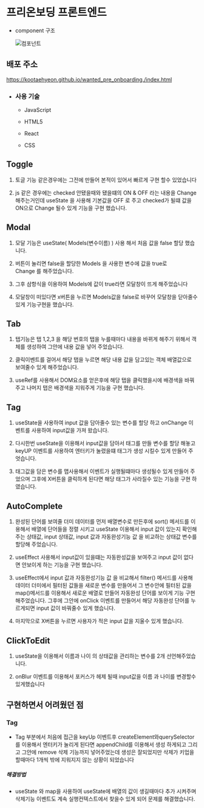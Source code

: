 # 프리온보딩 프론트엔드

- component 구조

  ![컴포넌트](https://user-images.githubusercontent.com/87509201/152639299-3a5b33a2-2051-4763-833f-042dbc35b884.png)

## 배포 주소

https://kootaehyeon.github.io/wanted_pre_onboarding./index.html

- ### 사용 기술

  - JavaScript

  - HTML5

  - React

  - CSS

## Toggle

1. 토글 기능 같은경우에는 그전에 만들어 본적이 있어서 빠르게 구현 할수 있었습니다

2. js 같은 경우에는 checked 안됐을때와 됐을떄의 ON & OFF 라는 내용을
   Change 해주는거인데 useState 을 사용해 기본값을 OFF 로 주고 checked가 될떄
   값을 ON으로 Change 될수 있게 기능을 구현 했습니다.

## Modal

1. 모달 기능은 useState( Models(변수이름) ) 사용 해서 처음 값을
   false 할당 했습니다.

2. 버튼이 눌리면 false을 할당한 Models 을 사용한 변수에 값을 true로  
   Change 를 해주었습니다.

3. 그후 삼항식을 이용하여 Models에 값이 true라면 모달창이 뜨게 해주었습니다

4. 모달창이 떠있다면 x버튼을 누르면 Models값을 false로 바꾸어 모달창을
   닫아줄수 있게 기능구현을 했습니다.

## Tab

1.  탭기능은 탭 1,2,3 을 해당 번호의 탭을 누를때마다 내용을 바뀌게 해주기 위해서
    객체를 생성하여 그안에 내용 값을 넣어 주었습니다.

2.  클릭이벤트를 걸어서 해당 탭을 누르면 해당 내용 값을 담고있는 객체
    배열값으로 보여줄수 있게 해주었습니다.

3.  useRef를 사용해서 DOM요소를 얻은후에 해당 탭을 클릭했을시에 배경색을 바꿔주고
    나머지 탭은 배경색을 지워주게 기능을 구현 했습니다.

## Tag

1. useState을 사용하여 input 값을 담아줄수 있는 변수를 할당 하고
   onChange 이벤트를 사용하여 input값을 가져 왔습니다.

2. 다시한번 useState을 이용해서 input값을 담아서 태그를 만들 변수를 할당 해놓고
   keyUP 이벤트를 사용하여 엔터키가 눌렸을떄 태그가 생성 시킬수 있게 만들어
   주엇습니다.

3. 태그값을 담은 변수를 맵사용해서 이벤트가 실행될떄마다 생성될수 있게
   만들어 주었으며 그후에 X버튼을 클릭하게 된다면 해당 태그가 사라질수 있는
   기능을 구현 하였습니다.

## AutoComplete

1.  완성된 단어를 보여줄 더미 데이터를 먼저 배열변수로 만든후에 sort() 메서드를
    이용해서 배열에 단어들을 정렬 시키고 useState 이용해서
    input 값이 있는지 확인해주는 상태값, input 상태값, input 값과 자동완성기능 값 을 비교하는 상태값 변수를 할당해 주었습니다.

2.  useEffect 사용해서 input값이 있을떄는 자동완성값을 보여주고
    input 값이 없다면 안보이게 하는 기능을 구현 했습니다.

3.  useEffect에서 input 값과 자동완성기능 값 을 비교해서 filter() 메서드를 사용해
    데이터 더미에서 필터된 값들을 새로운 변수를 만들어서 그 변수안에
    필터된 값을 map()메서드를 이용해서 새로운 배열로 만들어 자동완성 단어를 보이게
    기능 구현 해주었습니다.
    그후에 그안에 onClick 이벤트를 만들어서 해당 자동완성 단어를 누르게되면
    input 값이 바꿔줄수 있게 했습니다.

4.  마지막으로 X버튼을 누르면 사용자가 적은 input 값을 지울수 있게 했습니다.

## ClickToEdit

1. useState을 이용해서 이름과 나이 의 상태값을 관리하는 변수를 2개
   선언해주었습니다.

2. onBlur 이벤트를 이용해서 포커스가 헤제 될때 input값을 이름 과 나이를
   변경할수있게했습니다

## 구현하면서 어려웠던 점

### Tag

- Tag 부분에서 처음에 접근을 keyUp 이벤트후 createElement와querySelector 를
  이용해서 엔터키가 눌리게 된다면 appendChild를 이용해서 생성 하게되고
  그리고 그안에 remove 삭제 기능까지 넣어주었는데 생성은 잘되었지만
  삭제가 키업을 할때마다 1개씩 밖에 지워지지 않는 상황이 되었습니다

##### 해결방법

- useState 와 map을 사용하여 useState에 배열의 값이 생길때마다 추가 시켜주며
  삭제기능 이벤트도 계속 실행컨텍스트에서 찾을수 있게 되어 문제를 해결했습니다.
